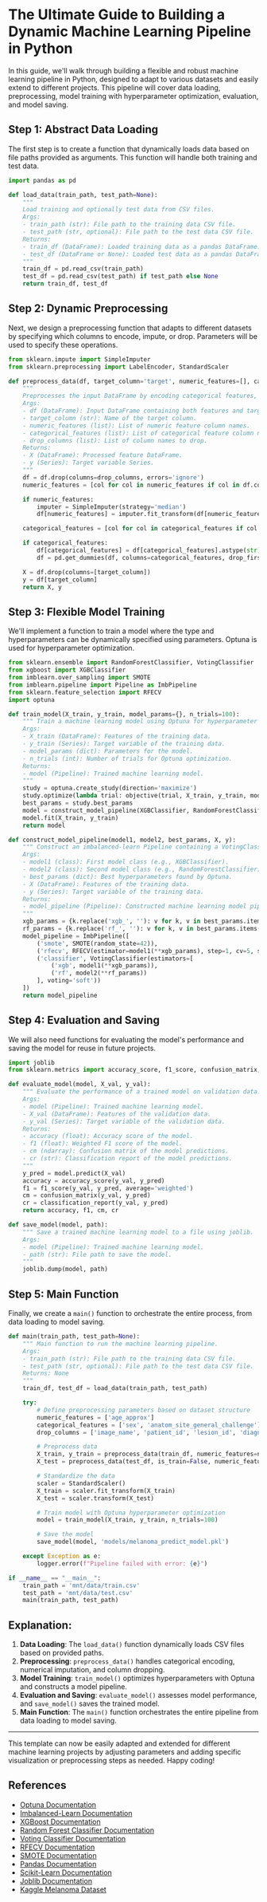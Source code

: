 # The Ultimate Guide to Building a Dynamic Machine Learning Pipeline in Python

In this guide, we'll walk through building a flexible and robust machine learning pipeline in Python, designed to adapt to various datasets and easily extend to different projects. This pipeline will cover data loading, preprocessing, model training with hyperparameter optimization, evaluation, and model saving.

## Step 1: Abstract Data Loading

The first step is to create a function that dynamically loads data based on file paths provided as arguments. This function will handle both training and test data.

```python
import pandas as pd

def load_data(train_path, test_path=None):
    """
    Load training and optionally test data from CSV files.
    Args:
    - train_path (str): File path to the training data CSV file.
    - test_path (str, optional): File path to the test data CSV file.
    Returns:
    - train_df (DataFrame): Loaded training data as a pandas DataFrame.
    - test_df (DataFrame or None): Loaded test data as a pandas DataFrame if `test_path` is provided, otherwise None.
    """
    train_df = pd.read_csv(train_path)
    test_df = pd.read_csv(test_path) if test_path else None
    return train_df, test_df
```

## Step 2: Dynamic Preprocessing

Next, we design a preprocessing function that adapts to different datasets by specifying which columns to encode, impute, or drop. Parameters will be used to specify these operations.

```python
from sklearn.impute import SimpleImputer
from sklearn.preprocessing import LabelEncoder, StandardScaler

def preprocess_data(df, target_column='target', numeric_features=[], categorical_features=[], drop_columns=[]):
    """
    Preprocesses the input DataFrame by encoding categorical features, imputing missing values, dropping specified columns, and separating features and target.
    Args:
    - df (DataFrame): Input DataFrame containing both features and target.
    - target_column (str): Name of the target column.
    - numeric_features (list): List of numeric feature column names.
    - categorical_features (list): List of categorical feature column names.
    - drop_columns (list): List of column names to drop.
    Returns:
    - X (DataFrame): Processed feature DataFrame.
    - y (Series): Target variable Series.
    """
    df = df.drop(columns=drop_columns, errors='ignore')
    numeric_features = [col for col in numeric_features if col in df.columns]

    if numeric_features:
        imputer = SimpleImputer(strategy='median')
        df[numeric_features] = imputer.fit_transform(df[numeric_features])

    categorical_features = [col for col in categorical_features if col in df.columns]

    if categorical_features:
        df[categorical_features] = df[categorical_features].astype(str)
        df = pd.get_dummies(df, columns=categorical_features, drop_first=True)

    X = df.drop(columns=[target_column])
    y = df[target_column]
    return X, y
```

## Step 3: Flexible Model Training

We'll implement a function to train a model where the type and hyperparameters can be dynamically specified using parameters. Optuna is used for hyperparameter optimization.

```python
from sklearn.ensemble import RandomForestClassifier, VotingClassifier
from xgboost import XGBClassifier
from imblearn.over_sampling import SMOTE
from imblearn.pipeline import Pipeline as ImbPipeline
from sklearn.feature_selection import RFECV
import optuna

def train_model(X_train, y_train, model_params={}, n_trials=100):
    """ Train a machine learning model using Optuna for hyperparameter optimization.
    Args:
    - X_train (DataFrame): Features of the training data.
    - y_train (Series): Target variable of the training data.
    - model_params (dict): Parameters for the model.
    - n_trials (int): Number of trials for Optuna optimization.
    Returns:
    - model (Pipeline): Trained machine learning model.
    """
    study = optuna.create_study(direction='maximize')
    study.optimize(lambda trial: objective(trial, X_train, y_train, model_params), n_trials=n_trials)
    best_params = study.best_params
    model = construct_model_pipeline(XGBClassifier, RandomForestClassifier, best_params, X_train, y_train)
    model.fit(X_train, y_train)
    return model

def construct_model_pipeline(model1, model2, best_params, X, y):
    """ Construct an imbalanced-learn Pipeline containing a VotingClassifier with optimized hyperparameters.
    Args:
    - model1 (class): First model class (e.g., XGBClassifier).
    - model2 (class): Second model class (e.g., RandomForestClassifier).
    - best_params (dict): Best hyperparameters found by Optuna.
    - X (DataFrame): Features of the training data.
    - y (Series): Target variable of the training data.
    Returns:
    - model_pipeline (Pipeline): Constructed machine learning model pipeline.
    """
    xgb_params = {k.replace('xgb_', ''): v for k, v in best_params.items() if k.startswith('xgb_')}
    rf_params = {k.replace('rf_', ''): v for k, v in best_params.items() if k.startswith('rf_')}
    model_pipeline = ImbPipeline([
        ('smote', SMOTE(random_state=42)),
        ('rfecv', RFECV(estimator=model1(**xgb_params), step=1, cv=5, scoring='accuracy')),
        ('classifier', VotingClassifier(estimators=[
            ('xgb', model1(**xgb_params)),
            ('rf', model2(**rf_params))
        ], voting='soft'))
    ])
    return model_pipeline
```

## Step 4: Evaluation and Saving

We will also need functions for evaluating the model's performance and saving the model for reuse in future projects.

```python
import joblib
from sklearn.metrics import accuracy_score, f1_score, confusion_matrix, classification_report

def evaluate_model(model, X_val, y_val):
    """ Evaluate the performance of a trained model on validation data.
    Args:
    - model (Pipeline): Trained machine learning model.
    - X_val (DataFrame): Features of the validation data.
    - y_val (Series): Target variable of the validation data.
    Returns:
    - accuracy (float): Accuracy score of the model.
    - f1 (float): Weighted F1 score of the model.
    - cm (ndarray): Confusion matrix of the model predictions.
    - cr (str): Classification report of the model predictions.
    """
    y_pred = model.predict(X_val)
    accuracy = accuracy_score(y_val, y_pred)
    f1 = f1_score(y_val, y_pred, average='weighted')
    cm = confusion_matrix(y_val, y_pred)
    cr = classification_report(y_val, y_pred)
    return accuracy, f1, cm, cr

def save_model(model, path):
    """ Save a trained machine learning model to a file using joblib.
    Args:
    - model (Pipeline): Trained machine learning model.
    - path (str): File path to save the model.
    """
    joblib.dump(model, path)
```

## Step 5: Main Function

Finally, we create a `main()` function to orchestrate the entire process, from data loading to model saving.

```python
def main(train_path, test_path=None):
    """ Main function to run the machine learning pipeline.
    Args:
    - train_path (str): File path to the training data CSV file.
    - test_path (str, optional): File path to the test data CSV file.
    Returns: None
    """
    train_df, test_df = load_data(train_path, test_path)

    try:
        # Define preprocessing parameters based on dataset structure
        numeric_features = ['age_approx']
        categorical_features = ['sex', 'anatom_site_general_challenge']
        drop_columns = ['image_name', 'patient_id', 'lesion_id', 'diagnosis', 'benign_malignant']

        # Preprocess data
        X_train, y_train = preprocess_data(train_df, numeric_features=numeric_features, categorical_features=categorical_features, drop_columns=drop_columns)
        X_test = preprocess_data(test_df, is_train=False, numeric_features=numeric_features, categorical_features=categorical_features, drop_columns=drop_columns)

        # Standardize the data
        scaler = StandardScaler()
        X_train = scaler.fit_transform(X_train)
        X_test = scaler.transform(X_test)

        # Train model with Optuna hyperparameter optimization
        model = train_model(X_train, y_train, n_trials=100)

        # Save the model
        save_model(model, 'models/melanoma_predict_model.pkl')

    except Exception as e:
        logger.error(f"Pipeline failed with error: {e}")

if __name__ == "__main__":
    train_path = 'mnt/data/train.csv'
    test_path = 'mnt/data/test.csv'
    main(train_path, test_path)
```

## Explanation:

1. **Data Loading**: The `load_data()` function dynamically loads CSV files based on provided paths.
2. **Preprocessing**: `preprocess_data()` handles categorical encoding, numerical imputation, and column dropping.
3. **Model Training**: `train_model()` optimizes hyperparameters with Optuna and constructs a model pipeline.
4. **Evaluation and Saving**: `evaluate_model()` assesses model performance, and `save_model()` saves the trained model.
5. **Main Function**: The `main()` function orchestrates the entire pipeline from data loading to model saving.

---

This template can now be easily adapted and extended for different machine learning projects by adjusting parameters and adding specific visualization or preprocessing steps as needed. Happy coding!

    
## References

- [Optuna Documentation](https://optuna.readthedocs.io/en/stable/)
- [Imbalanced-Learn Documentation](https://imbalanced-learn.org/stable/)
- [XGBoost Documentation](https://xgboost.readthedocs.io/en/latest/)
- [Random Forest Classifier Documentation](https://scikit-learn.org/stable/modules/generated/sklearn.ensemble.RandomForestClassifier.html)
- [Voting Classifier Documentation](https://scikit-learn.org/stable/modules/generated/sklearn.ensemble.VotingClassifier.html)
- [RFECV Documentation](https://scikit-learn.org/stable/modules/generated/sklearn.feature_selection.RFECV.html)
- [SMOTE Documentation](https://imbalanced-learn.org/stable/references/generated/imblearn.over_sampling.SMOTE.html)
- [Pandas Documentation](https://pandas.pydata.org/docs/)
- [Scikit-Learn Documentation](https://scikit-learn.org/stable/documentation.html)
- [Joblib Documentation](https://joblib.readthedocs.io/en/latest/)
- [Kaggle Melanoma Dataset](https://www.kaggle.com/datasets/amirmohammadparvizi/melanoma/data)
